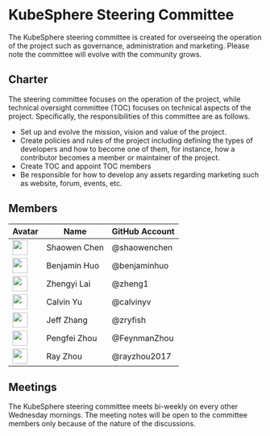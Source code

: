 # KubeSphere Steering Committee

The KubeSphere steering committee is created for overseeing the operation of the project such as governance, administration and marketing. Please note the committee will evolve with the community grows.

## Charter

The steering committee focuses on the operation of the project, while technical oversight committee (TOC) focuses on technical aspects of the project. Specifically, the responsibilities of this committee are as follows.

- Set up and evolve the mission, vision and value of the project.
- Create policies and rules of the project including defining the types of developers and how to become one of them, for instance, how a contributor becomes a member or maintainer of the project.
- Create TOC and appoint TOC members
- Be responsible for how to develop any assets regarding marketing such as website, forum, events, etc.

## Members

Avatar | Name | GitHub Account
---|---|---
<img width="30px" src="https://avatars2.githubusercontent.com/u/43693241?s=400&u=3017046b4b5b3926840e8105d6d5acdb8bc622b2&v=4"> | Shaowen Chen | @shaowenchen
<img width="30px" src="https://avatars2.githubusercontent.com/u/18525465?s=400&u=33eb0fff1364f71318c9572aa498f457d552701e&v=4"> | Benjamin Huo | @benjaminhuo
<img width="30px" src="https://avatars1.githubusercontent.com/u/4156721?s=400&v=4"> | Zhengyi Lai | @zheng1
<img width="30px" src="https://avatars1.githubusercontent.com/u/28883416?s=400&u=0bfbc440806391f57eae39a167aafe3bc1b6b87b&v=4"> | Calvin Yu | @calvinyv
<img width="30px" src="https://avatars0.githubusercontent.com/u/3326354?s=400&u=104c307ab90d47aca632cd2afb3200005832891c&v=4"> | Jeff Zhang | @zryfish
<img width="30px" src="https://avatars3.githubusercontent.com/u/40452856?s=400&u=127a32ac59a16c1db346833dd923fd0ff2fd969e&v=4"> | Pengfei Zhou | @FeynmanZhou
<img width="30px" src="https://avatars2.githubusercontent.com/u/28859385?s=400&u=3ae4dba73425bc9398f146fcf92b2a0531d87a9a&v=4"> | Ray Zhou | @rayzhou2017

## Meetings

The KubeSphere steering committee meets bi-weekly on every other Wednesday mornings. The meeting notes will be open to the committee members only because of the nature of the discussions.
